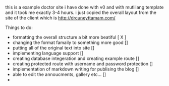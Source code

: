 this is a example doctor site i have done with v0 and with mutlilang template and it took me exactly 3-4 hours. i just copied the overall layout from the site of the client which is http://drcuneyttamam.com/

Things to do:
- formatting the overall structure a bit more beatiful [ X ]
- changing the format famaily to something more good []
- putting all of the original text into site []
- implementing language support []
- creating database integeration and creating example route []
- creating protected route with username and password protection []
- implementation of markdown writing for publising the blog []
- able to edit the annoucments, gallery etc... []
- 
